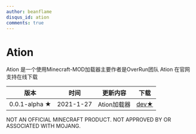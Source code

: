 ```yaml
---
author: beanflame
disqus_id: ation
comments: true
---
```



# Ation

Ation 是一个使用Minecraft-MOD加载器主要作者是OverRun团队
Ation 在官网支持在线下载

| 版本 | 时间 | 更新内容 | 下载 |
|-----|------|---------|--------|
| 0.0.1-alpha ★ | 2021-1-27 | Ation加载器 | [dev★](https://github.com/Over-Run/ation/archive/refs/tags/ation-0.0.1-20210127-alpha-dev.zip) |



























NOT AN OFFICIAL MINECRAFT PRODUCT. NOT APPROVED BY OR ASSOCIATED WITH MOJANG.


